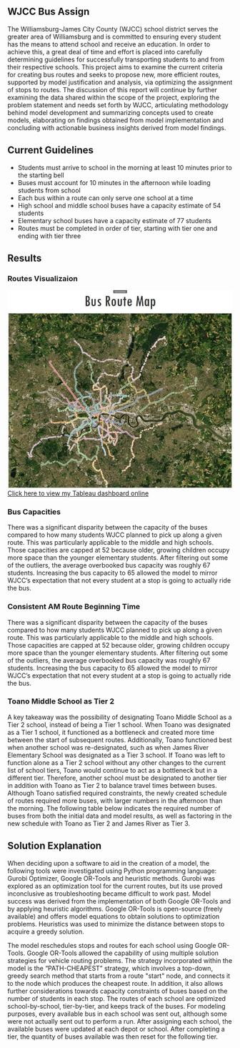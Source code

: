 ## WJCC Bus Assign

The Williamsburg-James City County (WJCC) school district serves the greater area of Williamsburg and is committed to ensuring every student has the means to attend school and receive an education. In order to achieve this, a great deal of time and effort is placed into carefully determining guidelines for successfully transporting students to and from their respective schools. 
This project aims to examine the current criteria for creating bus routes and seeks to propose new, more efficient routes, supported by model justification and analysis, via optimizing the assignment of stops to routes. The discussion of this report will continue by further examining the data shared within the scope of the project, exploring the problem statement and needs set forth by WJCC, articulating methodology behind model development and summarizing concepts used to create models, elaborating on findings obtained from model implementation and concluding with actionable business insights derived from model findings.

## Current Guidelines

- Students must arrive to school in the morning at least 10 minutes prior to the starting bell
- Buses must account for 10 minutes in the afternoon while loading students from school
- Each bus within a route can only serve one school at a time
- High school and middle school buses have a capacity estimate of 54 students
- Elementary school buses have a capacity estimate of 77 students
- Routes must be completed in order of tier, starting with tier one and ending with tier three

## Results

### Routes Visualizaion
![Route Maps](images/Routes.JPG)
<br/>
[Click here to view my Tableau dashboard online](https://public.tableau.com/views/WJCCBusRouteMap/Dashboard1?:language=zh-Hans&:display_count=y&publish=yes&:origin=viz_share_link)

### Bus Capacities
There was a significant disparity between the capacity of the buses compared to how many students WJCC planned to pick up along a given route. This was particularly applicable to the middle and high schools. Those capacities are capped at 52 because older, growing children occupy more space than the younger elementary students. After filtering out some of the outliers, the average overbooked bus capacity was roughly 67 students. Increasing the bus capacity to 65 allowed the model to mirror WJCC’s expectation that not every student at a stop is going to actually ride the bus.

### Consistent AM Route Beginning Time
There was a significant disparity between the capacity of the buses compared to how many students WJCC planned to pick up along a given route. This was particularly applicable to the middle and high schools. Those capacities are capped at 52 because older, growing children occupy more space than the younger elementary students. After filtering out some of the outliers, the average overbooked bus capacity was roughly 67 students. Increasing the bus capacity to 65 allowed the model to mirror WJCC’s expectation that not every student at a stop is going to actually ride the bus.

### Toano Middle School as Tier 2
 A key takeaway was the possibility of designating Toano Middle School as a Tier 2 school, instead of being a Tier 1 school. When Toano was designated as a Tier 1 school, it functioned as a bottleneck and created more time between the start of subsequent routes. Additionally, Toano functioned best when another school was re-designated, such as when James River Elementary School was designated as a Tier 3 school. If Toano was left to function alone as a Tier 2 school without any other changes to the current list of school tiers, Toano would continue to act as a bottleneck but in a different tier. Therefore, another school must be designated to another tier in addition with Toano as Tier 2 to balance travel times between buses. 
Although Toano satisfied required constraints, the newly created schedule of routes required more buses, with larger numbers in the afternoon than the morning. The following table below indicates the required number of buses from both the initial data and model results, as well as factoring in the new schedule with Toano as Tier 2 and James River as Tier 3.


## Solution Explanation

When deciding upon a software to aid in the creation of a model, the following tools were investigated using Python programming language: Gurobi Optimizer, Google OR-Tools and heuristic methods. Gurobi was explored as an optimization tool for the current routes, but its use proved inconclusive as troubleshooting became difficult to work past. Model success was derived from the implementation of both Google OR-Tools and by applying heuristic algorithms. Google OR-Tools is open-source (freely available) and offers model equations to obtain solutions to optimization problems. Heuristics was used to minimize the distance between stops to acquire a greedy solution.

The model reschedules stops and routes for each school using Google OR-Tools. Google OR-Tools allowed the capability of using multiple solution strategies for vehicle routing problems. The strategy incorporated within the model is the “PATH-CHEAPEST” strategy, which involves a top-down, greedy search method that starts from a route "start" node, and connects it to the node which produces the cheapest route. In addition, it also allows further considerations towards capacity constraints of buses based on the number of students in each stop. The routes of each school are optimized school-by-school, tier-by-tier, and keeps track of the buses. For modeling purposes, every available bus in each school was sent out, although some were not actually sent out to perform a run. After assigning each school, the available buses were updated at each depot or school. After completing a tier, the quantity of buses available was then reset for the following tier.




